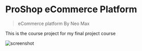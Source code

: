 # ProShop eCommerce Platform

> eCommerce platform By Neo Max

This is the course project for my final project course

![screenshot](https://ibb.co/f1NnTfd)

